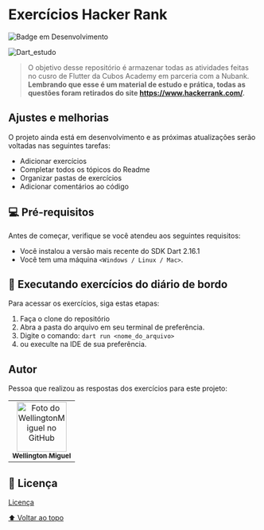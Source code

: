 # Exercícios Hacker Rank

![Badge em Desenvolvimento](http://img.shields.io/static/v1?label=STATUS&message=EM%20DESENVOLVIMENTO&color=GREEN&style=for-the-badge)

![Dart_estudo](https://i.ibb.co/WfCQPdf/dartlang-ar21.png)

> O objetivo desse repositório é armazenar todas as atividades feitas no cusro de Flutter da Cubos Academy em parceria com a Nubank. **Lembrando que esse é um material de estudo e prática, todas as questões foram retirados do site https://www.hackerrank.com/.**

## Ajustes e melhorias

O projeto ainda está em desenvolvimento e as próximas atualizações serão voltadas nas seguintes tarefas:

- Adicionar exercícios
- Completar todos os tópicos do Readme
- Organizar pastas de exercícios
- Adicionar comentários ao código

## 💻 Pré-requisitos

Antes de começar, verifique se você atendeu aos seguintes requisitos:

- Você instalou a versão mais recente do SDK Dart 2.16.1
- Você tem uma máquina `<Windows / Linux / Mac>`.

## 🚀 Executando exercícios do diário de bordo

Para acessar os exercícios, siga estas etapas:

1. Faça o clone do repositório
2. Abra a pasta do arquivo em seu terminal de preferência.
3. Digite o comando:
`dart run <nome_do_arquivo>`
4. ou execulte na IDE de sua preferência.

## Autor

Pessoa que realizou as respostas dos exercícios para este projeto:

<table>
  <tr>
    <td align="center">
      <a href="#">
        <img src="https://i.ibb.co/BfDNfjx/foto-wellington.png" width="100px;" alt="Foto do WellingtonMiguel no GitHub"/><br>
        <sub>
          <b>Wellington Miguel</b>
        </sub>
      </a>
    </td>
  </tr>
    </table>

## 📝 Licença

[Licença](https://github.com/Wellington-Miguel/Flutter/blob/c0328f44930b32215dc27b7fcc92f9c95eb60a6e/LICENSE.md)

[⬆ Voltar ao topo](#exercícios-hacker-rank)
